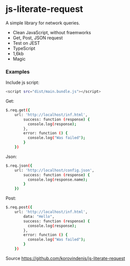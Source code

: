 # js-literate-request

A simple library for network queries.

  - Clean JavaScript, without fraemworks
  - Get, Post, JSON request
  - Test on JEST
  - TypeScript
  - 1,6kb
  - Magic

### Examples

Include js script:

```sh
<script src="dist/main.bundle.js"></script>
```

Get:

```sh
$.req.get({
    url: 'http://localhost/inf.html',
        success: function (response) {
          console.log(response);
        },
        error: function () {
          console.log("Was failed");
        }
    })
```

Json:

```sh
$.req.json({
    url: 'http://localhost/config.json',
        success: function (response) {
          console.log(response.name);
        }
    })
```

Post:

```sh
$.req.post({
    url: 'http://localhost/inf.html',
        data: "Hello",
        success: function (response) {
          console.log(response);
        },
        error: function () {
          console.log("Was failed");
        }
    })
```

Source https://github.com/korovindenis/js-literate-request